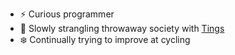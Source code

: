 - ⚡ Curious programmer 
- 🔭 Slowly strangling throwaway society with [Tings](https://newcycle.no/)
- ❄️ Continually trying to improve at cycling
